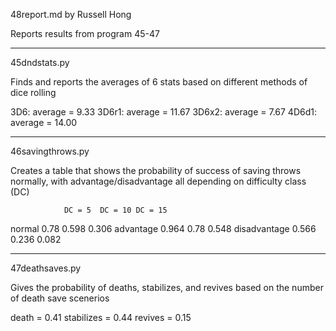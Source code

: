 48report.md by Russell Hong

Reports results from program 45-47

______________________________________________________________________________________

45dndstats.py

Finds and reports the averages of 6 stats based on different methods of dice rolling

3D6:   average = 9.33
3D6r1: average = 11.67
3D6x2: average = 7.67
4D6d1: average = 14.00

______________________________________________________________________________________

46savingthrows.py

Creates a table that shows the probability of success of saving throws normally, with
advantage/disadvantage all depending on difficulty class (DC)

				DC = 5	DC = 10	DC = 15
normal			0.78	0.598	0.306
advantage		0.964	0.78	0.548
disadvantage	0.566	0.236	0.082

______________________________________________________________________________________

47deathsaves.py

Gives the probability of deaths, stabilizes, and revives based on the number of death 
save scenerios

death = 0.41
stabilizes = 0.44
revives = 0.15